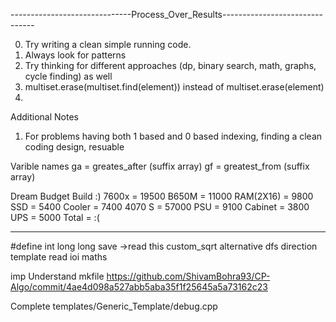 ------------------------------Process_Over_Results-------------------------------



0. Try writing a clean simple running code.
1. Always look for patterns
2. Try thinking for different approaches (dp, binary search, math, graphs, cycle finding) as well
3. multiset.erase(multiset.find(element)) instead of multiset.erase(element)
3. 


Additional Notes 

1. For problems having both 1 based and 0 based indexing, finding a clean coding design, resuable

Varible names
ga = greates_after (suffix array)
gf = greatest_from (suffix array)


Dream Budget Build :)
7600x 	  = 19500
B650M 	  = 11000
RAM(2X16) =  9800
SSD       =  5400
Cooler    =  7400
4070 S    = 57000
PSU   	  =  9100
Cabinet   =  3800
UPS       =  5000
Total 	  =   :(

_________________________________________________________________________________________

#define int long long save ->read this
custom_sqrt alternative
dfs direction template
read ioi maths


imp
Understand mkfile
https://github.com/ShivamBohra93/CP-Algo/commit/4ae4d098a527abb5aba35f1f25645a5a73162c23

Complete templates/Generic_Template/debug.cpp
